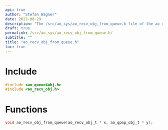 ```yaml
---
api: true
author: "Stefan Wagner"
date: 2022-08-29
description: "The /src/ao_sys/ao_recv_obj_from_queue.h file of the ao real-time operating system."
draft: true
permalink: /src/ao_sys/ao_recv_obj_from_queue.h/
subtitle: ""
title: "ao_recv_obj_from_queue.h"
toc: true
---
```


# Include

```c
#include <ao_queue4obj.h>
#include <ao_recv_obj.h>
```

# Functions

```c
void ao_recv_obj_from_queue(ao_recv_obj_t * x, ao_qpop_obj_t * y);
```

